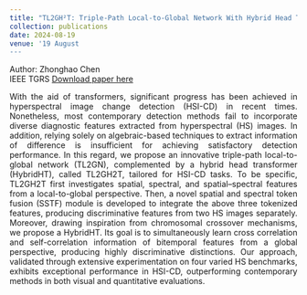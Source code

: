 ```yaml
---
title: "TL2GH²T: Triple-Path Local-to-Global Network With Hybrid Head Transformer for Hyperspectral Change Detection"
collection: publications
date: 2024-08-19
venue: '19 August
---
```

Author: Zhonghao Chen <br>
IEEE TGRS
[Download paper here](https://ieeexplore.ieee.org/document/10639462)

<div style="text-align: justify;">
With the aid of transformers, significant progress has been achieved in hyperspectral image change detection (HSI-CD) in recent times. Nonetheless, most contemporary detection methods fail to incorporate diverse diagnostic features extracted from hyperspectral (HS) images. In addition, relying solely on algebraic-based techniques to extract information of difference is insufficient for achieving satisfactory detection performance. In this regard, we propose an innovative triple-path local-to-global network (TL2GN), complemented by a hybrid head transformer (HybridHT), called TL2GH2T, tailored for HSI-CD tasks. To be specific, TL2GH2T first investigates spatial, spectral, and spatial–spectral features from a local-to-global perspective. Then, a novel spatial and spectral token fusion (SSTF) module is developed to integrate the above three tokenized features, producing discriminative features from two HS images separately. Moreover, drawing inspiration from chromosomal crossover mechanisms, we propose a HybridHT. Its goal is to simultaneously learn cross correlation and self-correlation information of bitemporal features from a global perspective, producing highly discriminative distinctions. Our approach, validated through extensive experimentation on four varied HS benchmarks, exhibits exceptional performance in HSI-CD, outperforming contemporary methods in both visual and quantitative evaluations.
</div>
